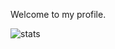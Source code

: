 Welcome to my profile.

![stats](https://github-readme-stats.vercel.app/api/top-langs/?username=zbzyy&theme=dark&card_width=495)
